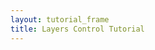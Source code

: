 ```yaml
---
layout: tutorial_frame
title: Layers Control Tutorial
---
```

<script>
	var cities = L.layerGroup();

	L.marker([39.61, -105.02]).bindPopup('This is Littleton, CO.').addTo(cities),
	L.marker([39.74, -104.99]).bindPopup('This is Denver, CO.').addTo(cities),
	L.marker([39.73, -104.8]).bindPopup('This is Aurora, CO.').addTo(cities),
	L.marker([39.77, -105.23]).bindPopup('This is Golden, CO.').addTo(cities);


	var mbAttr = 'Map data &copy; <a href="https://www.openstreetmap.org/">OpenStreetMap</a> contributors, ' +
			'<a href="https://creativecommons.org/licenses/by-sa/2.0/">CC-BY-SA</a>, ' +
			'Imagery © <a href="https://www.mapbox.com/">Mapbox</a>',
		mbUrl = 'https://api.mapbox.com/styles/v1/{id}/tiles/{z}/{x}/{y}?access_token=pk.eyJ1IjoibWFwYm94IiwiYSI6ImNpejY4NXVycTA2emYycXBndHRqcmZ3N3gifQ.rJcFIG214AriISLbB6B5aw';

	var grayscale   = L.tileLayer(mbUrl, {id: 'mapbox/light-v9', tileSize: 512, zoomOffset: -1, attribution: mbAttr}),
		streets  = L.tileLayer(mbUrl, {id: 'mapbox/streets-v11', tileSize: 512, zoomOffset: -1, attribution: mbAttr});

	var map = L.map('map', {
		center: [39.73, -104.99],
		zoom: 10,
		layers: [grayscale, cities]
	});

	var baseLayers = {
		"Grayscale": grayscale,
		"Streets": streets
	};

	var overlays = {
		"Cities": cities
	};

	L.control.layers(baseLayers, overlays).addTo(map);
</script>
